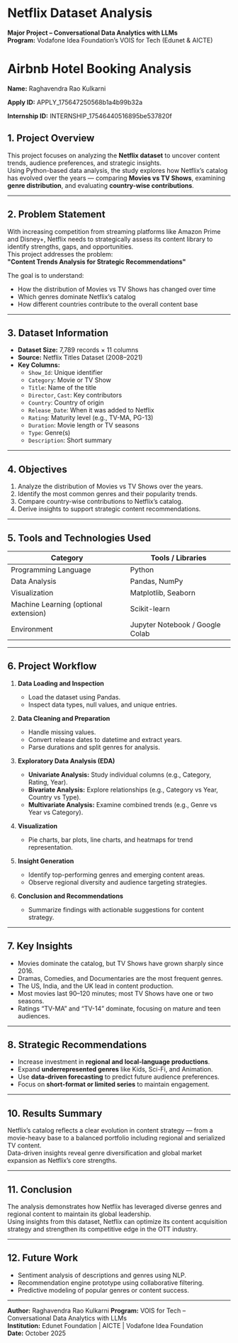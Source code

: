 # Netflix Dataset Analysis  
**Major Project – Conversational Data Analytics with LLMs**  
**Program:** Vodafone Idea Foundation’s VOIS for Tech (Edunet & AICTE)  
# Airbnb Hotel Booking Analysis  

**Name:** Raghavendra Rao Kulkarni

**Apply ID:** APPLY_175647250568b1a4b99b32a

**Internship ID:**   INTERNSHIP_17546440516895be537820f 



## 1. Project Overview

This project focuses on analyzing the **Netflix dataset** to uncover content trends, audience preferences, and strategic insights.  
Using Python-based data analysis, the study explores how Netflix’s catalog has evolved over the years — comparing **Movies vs TV Shows**, examining **genre distribution**, and evaluating **country-wise contributions**.

---

## 2. Problem Statement

With increasing competition from streaming platforms like Amazon Prime and Disney+, Netflix needs to strategically assess its content library to identify strengths, gaps, and opportunities.  
This project addresses the problem:  
**"Content Trends Analysis for Strategic Recommendations"**

The goal is to understand:
- How the distribution of Movies vs TV Shows has changed over time  
- Which genres dominate Netflix’s catalog  
- How different countries contribute to the overall content base  

---

## 3. Dataset Information

- **Dataset Size:** 7,789 records × 11 columns  
- **Source:** Netflix Titles Dataset (2008–2021)  
- **Key Columns:**  
  - `Show_Id`: Unique identifier  
  - `Category`: Movie or TV Show  
  - `Title`: Name of the title  
  - `Director`, `Cast`: Key contributors  
  - `Country`: Country of origin  
  - `Release_Date`: When it was added to Netflix  
  - `Rating`: Maturity level (e.g., TV-MA, PG-13)  
  - `Duration`: Movie length or TV seasons  
  - `Type`: Genre(s)  
  - `Description`: Short summary  

---

## 4. Objectives

1. Analyze the distribution of Movies vs TV Shows over the years.  
2. Identify the most common genres and their popularity trends.  
3. Compare country-wise contributions to Netflix’s catalog.  
4. Derive insights to support strategic content recommendations.  

---

## 5. Tools and Technologies Used

| Category | Tools / Libraries |
|-----------|------------------|
| Programming Language | Python |
| Data Analysis | Pandas, NumPy |
| Visualization | Matplotlib, Seaborn |
| Machine Learning (optional extension) | Scikit-learn |
| Environment | Jupyter Notebook / Google Colab |

---

## 6. Project Workflow

1. **Data Loading and Inspection**  
   - Load the dataset using Pandas.  
   - Inspect data types, null values, and unique entries.

2. **Data Cleaning and Preparation**  
   - Handle missing values.  
   - Convert release dates to datetime and extract years.  
   - Parse durations and split genres for analysis.

3. **Exploratory Data Analysis (EDA)**  
   - **Univariate Analysis:** Study individual columns (e.g., Category, Rating, Year).  
   - **Bivariate Analysis:** Explore relationships (e.g., Category vs Year, Country vs Type).  
   - **Multivariate Analysis:** Examine combined trends (e.g., Genre vs Year vs Category).  

4. **Visualization**  
   - Pie charts, bar plots, line charts, and heatmaps for trend representation.  

5. **Insight Generation**  
   - Identify top-performing genres and emerging content areas.  
   - Observe regional diversity and audience targeting strategies.

6. **Conclusion and Recommendations**  
   - Summarize findings with actionable suggestions for content strategy.

---

## 7. Key Insights

- Movies dominate the catalog, but TV Shows have grown sharply since 2016.  
- Dramas, Comedies, and Documentaries are the most frequent genres.  
- The US, India, and the UK lead in content production.  
- Most movies last 90–120 minutes; most TV Shows have one or two seasons.  
- Ratings “TV-MA” and “TV-14” dominate, focusing on mature and teen audiences.  

---

## 8. Strategic Recommendations

- Increase investment in **regional and local-language productions**.  
- Expand **underrepresented genres** like Kids, Sci-Fi, and Animation.  
- Use **data-driven forecasting** to predict future audience preferences.  
- Focus on **short-format or limited series** to maintain engagement.


---

## 10. Results Summary

Netflix’s catalog reflects a clear evolution in content strategy — from a movie-heavy base to a balanced portfolio including regional and serialized TV content.  
Data-driven insights reveal genre diversification and global market expansion as Netflix’s core strengths.

---

## 11. Conclusion

The analysis demonstrates how Netflix has leveraged diverse genres and regional content to maintain its global leadership.  
Using insights from this dataset, Netflix can optimize its content acquisition strategy and strengthen its competitive edge in the OTT industry.

---

## 12. Future Work

- Sentiment analysis of descriptions and genres using NLP.  
- Recommendation engine prototype using collaborative filtering.  
- Predictive modeling of popular genres or content success.  

---

**Author:** Raghavendra Rao Kulkarni
**Program:** VOIS for Tech – Conversational Data Analytics with LLMs  
**Institution:** Edunet Foundation | AICTE | Vodafone Idea Foundation  
**Date:** October 2025


